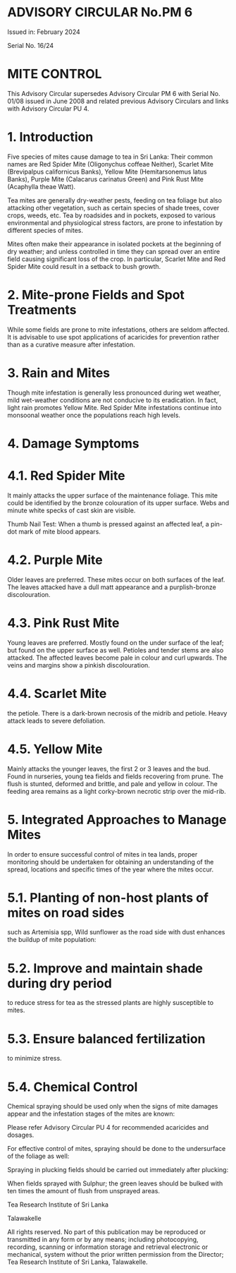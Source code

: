 # ADVISORY CIRCULAR No.PM 6

Issued in: February 2024

Serial No. 16/24

# MITE CONTROL

This Advisory Circular supersedes Advisory Circular PM 6 with Serial No. 01/08 issued in June 2008 and related previous Advisory Circulars and links with Advisory Circular PU 4.

# 1. Introduction

Five species of mites cause damage to tea in Sri Lanka: Their common names are Red Spider Mite (Oligonychus coffeae Neither), Scarlet Mite (Brevipalpus californicus Banks), Yellow Mite (Hemitarsonemus latus Banks), Purple Mite (Calacarus carinatus Green) and Pink Rust Mite (Acaphylla theae Watt).

Tea mites are generally dry-weather pests, feeding on tea foliage but also attacking other vegetation, such as certain species of shade trees, cover crops, weeds, etc. Tea by roadsides and in pockets, exposed to various environmental and physiological stress factors, are prone to infestation by different species of mites.

Mites often make their appearance in isolated pockets at the beginning of dry weather; and unless controlled in time they can spread over an entire field causing significant loss of the crop. In particular, Scarlet Mite and Red Spider Mite could result in a setback to bush growth.

# 2. Mite-prone Fields and Spot Treatments

While some fields are prone to mite infestations, others are seldom affected. It is advisable to use spot applications of acaricides for prevention rather than as a curative measure after infestation.

# 3. Rain and Mites

Though mite infestation is generally less pronounced during wet weather, mild wet-weather conditions are not conducive to its eradication. In fact, light rain promotes Yellow Mite. Red Spider Mite infestations continue into monsoonal weather once the populations reach high levels.

# 4. Damage Symptoms

# 4.1. Red Spider Mite

It mainly attacks the upper surface of the maintenance foliage. This mite could be identified by the bronze colouration of its upper surface. Webs and minute white specks of cast skin are visible.

Thumb Nail Test: When a thumb is pressed against an affected leaf, a pin-dot mark of mite blood appears.

# 4.2. Purple Mite

Older leaves are preferred. These mites occur on both surfaces of the leaf. The leaves attacked have a dull matt appearance and a purplish-bronze discolouration.

# 4.3. Pink Rust Mite

Young leaves are preferred. Mostly found on the under surface of the leaf; but found on the upper surface as well. Petioles and tender stems are also attacked. The affected leaves become pale in colour and curl upwards. The veins and margins show a pinkish discolouration.
# 4.4. Scarlet Mite

the petiole. There is a dark-brown necrosis of the midrib and petiole. Heavy attack leads to severe defoliation.

# 4.5. Yellow Mite

Mainly attacks the younger leaves, the first 2 or 3 leaves and the bud. Found in nurseries, young tea fields and fields recovering from prune. The flush is stunted, deformed and brittle, and pale and yellow in colour. The feeding area remains as a light corky-brown necrotic strip over the mid-rib.

# 5. Integrated Approaches to Manage Mites

In order to ensure successful control of mites in tea lands, proper monitoring should be undertaken for obtaining an understanding of the spread, locations and specific times of the year where the mites occur.

# 5.1. Planting of non-host plants of mites on road sides

such as Artemisia spp, Wild sunflower as the road side with dust enhances the buildup of mite population:

# 5.2. Improve and maintain shade during dry period

to reduce stress for tea as the stressed plants are highly susceptible to mites.

# 5.3. Ensure balanced fertilization

to minimize stress.

# 5.4. Chemical Control

Chemical spraying should be used only when the signs of mite damages appear and the infestation stages of the mites are known:

Please refer Advisory Circular PU 4 for recommended acaricides and dosages.

For effective control of mites, spraying should be done to the undersurface of the foliage as well:

Spraying in plucking fields should be carried out immediately after plucking:

When fields sprayed with Sulphur; the green leaves should be bulked with ten times the amount of flush from unsprayed areas.

Tea Research Institute of Sri Lanka

Talawakelle


All rights reserved. No part of this publication may be reproduced or transmitted in any form or by any means; including photocopying, recording, scanning or information storage and retrieval electronic or mechanical, system without the prior written permission from the Director; Tea Research Institute of Sri Lanka, Talawakelle.